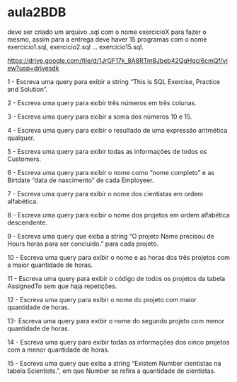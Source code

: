 # aula2BDB

deve ser criado um arquivo .sql com o nome exercicioX para fazer o mesmo, assim para a entrega deve haver 15 programas com o nome exercicio1.sql, exercicio2.sql ... exercicio15.sql.

https://drive.google.com/file/d/1JrGF17k_8A8RTm8Jbeb42QgHgci6cmQf/view?usp=drivesdk

1 - Escreva uma query para exibir a string “This is SQL Exercise, Practice and Solution”.

2 - Escreva uma query para exibir três números em três colunas.

3 - Escreva uma query para exibir a soma dos números 10 e 15.

4 - Escreva uma query para exibir o resultado de uma expressão aritmética qualquer.

5 - Escreva uma query para exibir todas as informações de todos os Customers.

6 - Escreva uma query para exibir o nome como “nome completo” e as Birtdate “data de nascimento” de cada Employeer.

7 - Escreva uma query para exibir o nome dos cientistas em ordem alfabética.

8 - Escreva uma query para exibir o nome dos projetos em ordem alfabética descendente.

9 - Escreva uma query que exiba a string “O projeto Name precisou de Hours horas para ser concluído.” para cada projeto.

10 - Escreva uma query para exibir o nome e as horas dos três projetos com a maior quantidade de horas.

11 - Escreva uma query para exibir o código de todos os projetos da tabela AssignedTo sem que haja repetições.

12 - Escreva uma query para exibir o nome do projeto com maior quantidade de horas.

13- Escreva uma query para exibir o nome do segundo projeto com menor quantidade de horas.

14 - Escreva uma query para exibir todas as informações dos cinco projetos com a menor quantidade de horas.

15 - Escreva uma query que exiba a string “Existem Number cientistas na tabela Scientists.”, em que Number se refira a quantidade de cientistas.

